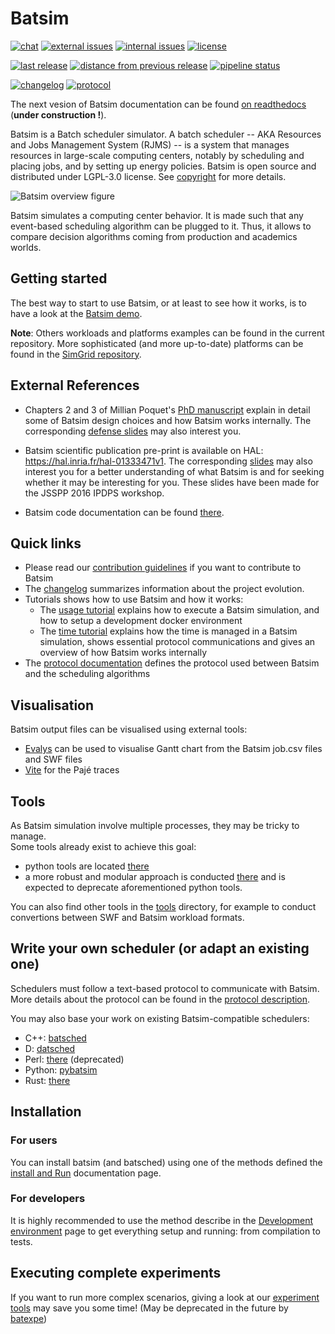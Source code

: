 Batsim
======
[![chat](https://img.shields.io/badge/chat-on%20mattermost-blue.svg)](https://framateam.org/signup_user_complete/?id=5xb995hph3d79yj738pokxrnuh)
[![external issues](https://img.shields.io/badge/external%20issues-github-orange.svg)](https://github.com/oar-team/batsim/issues)
[![internal issues](https://img.shields.io/badge/internal%20issues-inria%20gitlab-orange.svg)](https://gitlab.inria.fr/batsim/batsim/issues)
[![license](https://img.shields.io/badge/license-LGPL%203.0-green.svg)](https://www.gnu.org/licenses/lgpl-3.0.en.html)

[![last release](https://img.shields.io/badge/release-v2.0.0-blue.svg)](https://github.com/oar-team/batsim/releases/tag/v2.0.0)
[![distance from previous release](https://img.shields.io/github/commits-since/oar-team/batsim/v2.0.0.svg)](https://github.com/oar-team/batsim/compare/v2.0.0...HEAD)
[![pipeline status](https://framagit.org/batsim/batsim/badges/master/pipeline.svg)](https://framagit.org/batsim/batsim/pipelines)

[![changelog](https://img.shields.io/badge/doc-changelog-blue.svg)](https://github.com/oar-team/batsim/blob/master/doc/changelog.md)
[![protocol](https://img.shields.io/badge/doc-protocol-blue.svg)](https://github.com/oar-team/batsim/blob/master/doc/proto_description.md)

The next vesion of Batsim documentation can be found
[on readthedocs](https://batsim.readthedocs.io/en/latest/) (**under construction !**).

Batsim is a Batch scheduler simulator.
A batch scheduler -- AKA Resources and Jobs Management System (RJMS) --
is a system that manages resources in large-scale computing centers,
notably by scheduling and placing jobs, and by setting up energy policies.
Batsim is open source and distributed under LGPL-3.0 license.
See [copyright](copyright) for more details.

![Batsim overview figure][]

Batsim simulates a computing center behavior.
It is made such that any event-based scheduling algorithm can be plugged to it.
Thus, it allows to compare decision algorithms coming from production and
academics worlds.

Getting started
---------------

The best way to start to use Batsim, or at least to see how it works, is to have
a look at the [Batsim demo](demo).

**Note**: Others workloads and platforms examples can be found in the
current repository. More sophisticated (and more up-to-date) platforms can be
found in the [SimGrid repository](https://github.com/simgrid/simgrid).

External References
-------------------
*   Chapters 2 and 3 of Millian Poquet's
    [PhD manuscript](https://mpoquet.github.io/research/phd/manuscript.pdf)
    explain in detail some of Batsim design choices and how Batsim works
    internally. The corresponding
    [defense slides](https://mpoquet.github.io/research/phd/defense_slides.pdf)
    may also interest you.

*   Batsim scientific publication pre-print is available on HAL:
    <https://hal.inria.fr/hal-01333471v1>.
    The corresponding [slides](./publications/Batsim\_JSSPP\_2016.pdf) may
    also interest you for a better understanding of what Batsim is
    and for seeking whether it may be interesting for you.
    These slides have been made for the JSSPP 2016 IPDPS workshop.

*   Batsim code documentation can be found
    [there](http://batsim.gforge.inria.fr/batsim/doxygen).

Quick links
-----------
-   Please read our [contribution guidelines](CONTRIBUTING.md) if you want to
    contribute to Batsim
-   The [changelog](doc/changelog.md) summarizes information about the project
    evolution.
-   Tutorials shows how to use Batsim and how it works:
    -   The [usage tutorial](doc/tuto_usage.md) explains how to execute a Batsim
        simulation, and how to setup a development docker environment
    -   The [time tutorial](doc/tuto_time.md) explains how the time is managed in a
        Batsim simulation, shows essential protocol communications and gives an
        overview of how Batsim works internally
-   The [protocol documentation](doc/proto_description.md) defines the protocol
    used between Batsim and the scheduling algorithms

Visualisation
-------------

Batsim output files can be visualised using external tools:

-   [Evalys](http://evalys.readthedocs.io) can be used to visualise Gantt chart from the Batsim job.csv files
    and SWF files
-   [Vite][] for the Pajé traces

Tools
-----

As Batsim simulation involve multiple processes, they may be tricky to manage.  
Some tools already exist to achieve this goal:
-   python tools are located [there](./tools/experiments)
-   a more robust and modular approach is conducted
    [there](https://gitlab.inria.fr/batsim/batexpe) and is expected to deprecate
    aforementioned python tools.

You can also find other tools in the [tools](./tools) directory,
for example to conduct convertions between SWF and Batsim workload formats.

Write your own scheduler (or adapt an existing one)
---------------------------------------------------

Schedulers must follow a text-based protocol to communicate with Batsim.
More details about the protocol can be found in the [protocol description][].

You may also base your work on existing Batsim-compatible schedulers:
-   C++: [batsched][batsched gitlab]
-   D: [datsched][datsched gitlab]
-   Perl: [there][perl sched repo] (deprecated)
-   Python: [pybatsim][pybatsim gitlab]
-   Rust: [there][rust sched repo]

Installation
------------

### For users

You can install batsim (and batsched) using one of the methods defined the
[install and Run](doc/run_batsim.md) documentation page.

### For developers

It is highly recommended to use the method describe in the
[Development environment](doc/dev_batsim.md) page to get everything setup and
running: from compilation to tests.

Executing complete experiments
------------------------------

If you want to run more complex scenarios, giving a look at our
[experiment tools](./tools/experiments) may save you some time! (May be
deprecated in the future by [batexpe](https://gitlab.inria.fr/batsim/batexpe))

[Batsim overview figure]: ./doc/batsim_rjms_overview.png

<!-- [./publications/Batsim\_JSSPP\_2016.pdf]: ./publications/Batsim_JSSPP_2016.pdf -->
<!-- [Evalys]: https://github.com/oar-team/evalys -->
[Vite]: http://vite.gforge.inria.fr/
[protocol description]: ./doc/proto_description.md
<!-- [oar3]: https://github.com/oar-team/oar3 -->

[pybatsim gitlab]: https://gitlab.inria.fr/batsim/pybatsim
[batsched gitlab]: https://gitlab.inria.fr/batsim/batsched
[datsched gitlab]: https://gitlab.inria.fr/batsim/datsched
[rust sched repo]: https://gitlab.inria.fr/adfaure/schedulers
[perl sched repo]: https://github.com/fernandodeperto/batch-simulator
<!-- [batsim ci]: https://gricad-gitlab.univ-grenoble-alpes.fr/batsim/batsim/pipelines -->
